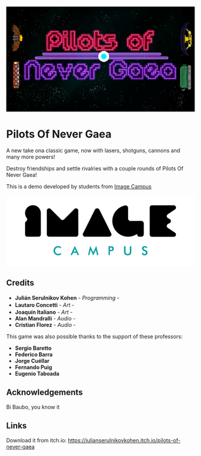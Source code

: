 <p align="center">
<img src="logo.png" alt="PONER NOMBRE DEL JUEGO ACA"/>
</p>

# Pilots Of Never Gaea

A new take ona classic game, now with lasers, shotguns, cannons and many more powers!

Destroy friendships and settle rivalries with a couple rounds of Pilots Of Never Gaea!

This is a demo developed by students from <a href="https://www.imagecampus.edu.ar/">Image Campus</a>

<p align="center">
  <a href="https://www.imagecampus.edu.ar/">
    <img src="logo-image-campus.png" alt="Image Campus"/>
  </a> 
</p>


## Credits

- **Julián Serulnikov Kohen** - *Programming* - <a href="https://www.linkedin.com/in/juli%C3%A1n-serulnikov-kohen-702472192/"><img height="16" width="16" src="https://unpkg.com/simple-icons@latest/icons/linkedin.svg" /></a> <a href="https://twitter.com/Serulnikov"><img height="16" width="16" src="https://unpkg.com/simple-icons@latest/icons/twitter.svg" /></a> <a href="https://github.com/pancreasio"><img height="16" width="16" src="https://unpkg.com/simple-icons@latest/icons/github.svg" /></a>
- **Lautaro Concetti** - *Art* - <a href="https://www.artstation.com/djconcetti"><img height="16" width="16" src="https://unpkg.com/simple-icons@latest/icons/artstation.svg" /></a>
- **Joaquín Italiano** - *Art* -<a href="https://www.artstation.com/litalian"><img height="16" width="16" src="https://unpkg.com/simple-icons@latest/icons/artstation.svg" /></a>
- **Alan Mandralli** - *Audio* - 
- **Cristian Florez** - *Audio* - 


This game was also possible thanks to the support of these professors:

- **Sergio Baretto**
- **Federico Barra**
- **Jorge Cuéllar**
- **Fernando Puig**
- **Eugenio Taboada**


## Acknowledgements

Bi Baubo, you know it


## Links

Download it from itch.io: https://julianserulnikovkohen.itch.io/pilots-of-never-gaea
